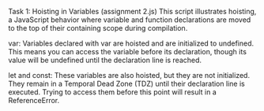 Task 1: Hoisting in Variables (assignment 2.js)
This script illustrates hoisting, a JavaScript behavior where variable and function declarations are moved to the top of their containing scope during compilation.

var: Variables declared with var are hoisted and are initialized to undefined. This means you can access the variable before its declaration, though its value will be undefined until the declaration line is reached.

let and const: These variables are also hoisted, but they are not initialized. They remain in a Temporal Dead Zone (TDZ) until their declaration line is executed. Trying to access them before this point will result in a ReferenceError.
